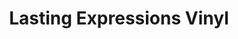 ---
title: "Lasting Expressions Vinyl"
url: /sioux-falls/lasting-expressions-vinyl/
shop: Supermarkt
---